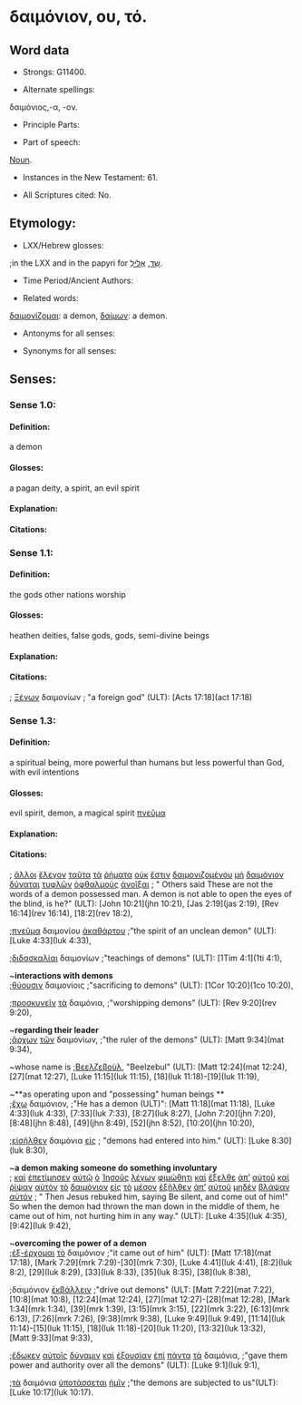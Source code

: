 # δαιμόνιον, ου, τό.

<!-- Status: S2=NeedsFinalCheck -->
<!-- Lexica used for edits: BDAG LN CVB  -->

## Word data

* Strongs: G11400.


* Alternate spellings: 

δαιμόνιος,-α, -ον.

* Principle Parts: 

* Part of speech:

[Noun](http://ugg.readthedocs.io/en/latest/noun.html). 

* Instances in the New Testament: 61.

* All Scriptures cited: No.

## Etymology: 

* LXX/Hebrew glosses: 

;in the LXX and in the papyri for [שֵׁד](//en-uhal/H7700), [אֱלילִ](//en-uhal/H457).

* Time Period/Ancient Authors: 

* Related words: 

[δαιμονίζομαι](../G11390/01.md): a demon, [δαίμων](../G11420/01.md): a demon.

* Antonyms for all senses:

* Synonyms for all senses: 

## Senses:


### Sense 1.0: 

#### Definition: 

a demon

#### Glosses:

a pagan deity, a spirit, an evil spirit

#### Explanation:

#### Citations: 

### Sense 1.1: 

#### Definition: 

the gods other nations worship

#### Glosses:

heathen deities, false gods, gods, semi-divine beings

#### Explanation:

#### Citations:

; [Ξένων](../G35810/01.md) δαιμονίων
; "a foreign god" (ULT):
[Acts 17:18](act 17:18)

### Sense 1.3: 

#### Definition: 

a spiritual being, more powerful than humans but less powerful than God, with evil intentions

#### Glosses: 

evil spirit, demon, a magical spirit [πνεῦμα](../G41510/01.md)

#### Explanation: 

#### Citations: 

; [ἄλλοι](../G02430/01.md) [ἔλεγον](../G30040/01.md) [ταῦτα](../G37780/01.md) [τὰ](../G35880/01.md) [ῥήματα](../G44870/01.md) [οὐκ](../G37560/01.md) [ἔστιν](../G99999/01.md) [δαιμονιζομένου](../G11390/01.md) [μὴ](../G33610/01.md) [δαιμόνιον](../G11400/01.md) [δύναται](../G14100/01.md) [τυφλῶν](../G51850/01.md) [ὀφθαλμοὺς](../G37880/01.md) [ἀνοῖξαι](../G04550/01.md)
; " Others said These are not the words of a demon possessed man. A demon is not able to open the eyes of the blind, is he?" (ULT): 
[John 10:21](jhn 10:21), [Jas 2:19](jas 2:19), [Rev 16:14](rev 16:14), [18:2](rev 18:2), 

;[πνεῦμα](../G41510/01.md) δαιμονίου [ἀκαθάρτου](../G01690/01.md)
;"the spirit of an unclean demon" (ULT):
[Luke 4:33](luk 4:33),
 
;[διδασκαλίαι](../G13190/01.md) δαιμονίων
;"teachings of demons" (ULT): 
[1Tim 4:1](1ti 4:1),

~**interactions with demons**  
;[θύουσιν](../G23800/01.md) δαιμονίοις
;"sacrificing to demons" (ULT): 
[1Cor 10:20](1co 10:20),

;[προσκυνεῖν](../G43520/01.md) [τὰ](../G35880/01.md) δαιμόνια, 
;"worshipping demons" (ULT):
[Rev 9:20](rev 9:20),

~**regarding their leader**  
;[ἄρχων](../G07580/01.md) [τῶν](../G35880/01.md) δαιμονίων,
 ;"the ruler of the demons" (ULT):
[Matt 9:34](mat 9:34),

~whose name is 
;[Βεελζεβοὺλ](../G09540/01.md), 
"Beelzebul" (ULT): 
[Matt 12:24](mat 12:24), [27](mat 12:27), [Luke 11:15](luk 11:15), [18](luk 11:18)-[19](luk 11:19),

~**as operating upon and "possessing" human beings **  
;[ἔχω](../G21920/01.md) δαιμόνιον, 
;"He has a demon (ULT)":
 [Matt 11:18](mat 11:18), [Luke 4:33](luk 4:33), [7:33](luk 7:33), [8:27](luk 8:27), [John 7:20](jhn 7:20), [8:48](jhn 8:48), [49](jhn 8:49), [52](jhn 8:52), [10:20](jhn 10:20),

;[εἰσῆλθεν](../G15250/01.md) δαιμόνια [εἰς](../G15190/01.md)
; "demons had entered into him." (ULT):
[Luke 8:30](luk 8:30),

~**a demon making someone do something involuntary**  
; [καὶ](../G25320/01.md) [ἐπετίμησεν](../G20080/01.md) [αὐτῷ](../G08460/01.md) [ὁ](../G35880/01.md) [Ἰησοῦς](../G24240/01.md) [λέγων](../G30040/01.md) [φιμώθητι](../G53920/01.md) [καὶ](../G25320/01.md) [ἔξελθε](../G18310/01.md) [ἀπ’](../G05750/01.md) [αὐτοῦ](../G08460/01.md) [καὶ](../G25320/01.md) [ῥίψαν](../G44960/01.md) [αὐτὸν](../G08460/01.md) [τὸ](../G35880/01.md) [δαιμόνιον](../G11400/01.md) [εἰς](../G15190/01.md) [τὸ](../G35880/01.md) [μέσον](../G33190/01.md) [ἐξῆλθεν](../G18310/01.md) [ἀπ’](../G05750/01.md) [αὐτοῦ](../G08460/01.md) [μηδὲν](../G33670/01.md) [βλάψαν](../G09840/01.md) [αὐτόν](../G08460/01.md)
; " Then Jesus rebuked him, saying Be silent, and come out of him!" So when the demon had thrown the man down in the middle of them, he came out of him, not hurting him in any way." (ULT): 
[Luke 4:35](luk 4:35), [9:42](luk 9:42),

~**overcoming the power of a demon**  
;[ἐξ-έρχομαι](../G18310/01.md) [τὸ](../G35880/01.md) δαιμόνιον
;"it came out of him" (ULT):
[Matt 17:18](mat 17:18), [Mark 7:29](mrk 7:29)-[30](mrk 7:30), [Luke 4:41](luk 4:41), [8:2](luk 8:2), [29](luk 8:29), [33](luk 8:33), [35](luk 8:35), [38](luk 8:38),

;δαιμόνιον [ἐκβάλλειν](../G15440/01.md)
;"drive out demons" (ULT:
[Matt 7:22](mat 7:22), [10:8](mat 10:8), [12:24](mat 12:24), [27](mat 12:27)-[28](mat 12:28), [Mark 1:34](mrk 1:34), [39](mrk 1:39), [3:15](mrk 3:15), [22](mrk 3:22), [6:13](mrk 6:13), [7:26](mrk 7:26), [9:38](mrk 9:38), [Luke 9:49](luk 9:49), [11:14](luk 11:14)-[15](luk 11:15), [18](luk 11:18)-[20](luk 11:20), [13:32](luk 13:32),  
 [Matt 9:33](mat 9:33),

;[ἔδωκεν](../G13250/01.md) [αὐτοῖς](../G08460/01.md) [δύναμιν](../G14110/01.md) [καὶ](../G25320/01.md) [ἐξουσίαν](../G18490/01.md) [ἐπὶ](../G19090/01.md) [πάντα](../G39560/01.md) [τὰ](../G35880/01.md) δαιμόνια,
;"gave them power and authority over all the demons" (ULT):
[Luke 9:1](luk 9:1),

;[τὰ](../G35880/01.md) δαιμόνια [ὑποτάσσεται](../G52930/01.md) [ἡμῖν](../G14730/01.md)
;"the demons are subjected to us"(ULT):
[Luke 10:17](luk 10:17).